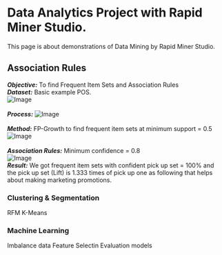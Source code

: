 # Data Analytics Project with Rapid Miner Studio.
This page is about demonstrations of Data Mining by Rapid Miner Studio.<br />
## Association Rules
***Objective:*** To find Frequent Item Sets and Association Rules<br />
***Dataset:*** Basic example POS.<br />
![Image](https://github.com/Pakkawatk/portfolio/blob/gh-pages/img/rap_asso1.PNG?raw=true)<br /><br />
***Process:***
![Image](https://github.com/Pakkawatk/portfolio/blob/gh-pages/img/rap_asso2.PNG?raw=true)<br /><br />
***Method:*** FP-Growth to find frequent item sets at minimum support = 0.5<br />
![Image](https://github.com/Pakkawatk/portfolio/blob/gh-pages/img/rap_asso3.PNG?raw=true)<br /><br />
***Association Rules:*** Minimum confidence = 0.8<br /> 
![Image](https://github.com/Pakkawatk/portfolio/blob/gh-pages/img/rap_asso4.PNG?raw=true)<br />
***Result:*** We got frequent item sets with confident pick up set = 100% and the pick up set (Lift) is 1.333 times of pick up one as following that helps about making marketing promotions.<br />


### Clustering & Segmentation
RFM
K-Means

### Machine Learning

Imbalance data
Feature Selectin
Evaluation models
